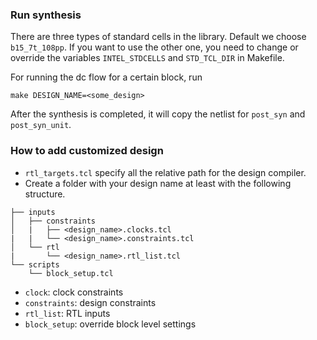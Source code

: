 ### Run synthesis

There are three types of standard cells in the library. Default we choose `b15_7t_108pp`. If you want to use the other one, you need to change or override the variables `INTEL_STDCELLS` and `STD_TCL_DIR` in Makefile.

For running the dc flow for a certain block, run
```
make DESIGN_NAME=<some_design>
```

After the synthesis is completed, it will copy the netlist for `post_syn` and `post_syn_unit`.

### How to add customized design

- `rtl_targets.tcl` specify all the relative path for the design compiler.
- Create a folder with your design name at least with the following structure.
```
├── inputs
│   ├── constraints
│   |   ├── <design_name>.clocks.tcl
|   |   └── <design_name>.constraints.tcl
│   └── rtl
|       └── <design_name>.rtl_list.tcl
└── scripts
    └── block_setup.tcl
```
- `clock`: clock constraints
- `constraints`: design constraints
- `rtl_list`: RTL inputs
- `block_setup`: override block level settings